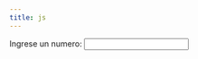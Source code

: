 ```yaml
---
title: js
---
```


 <html lang="en">
<head>
 <link rel="stylesheet" href="http://alejandramontenegro.com:86/ejercicio-js" integrity="sha384-1q8mTJOASx8j1Au+a5WDVnPi2lkFfwwEAa8hDDdjZlpLegxhjVME1fgjWPGmkzs7" crossorigin="anonymous">
</head>
<body>
    
Ingrese un numero: <input type="text" id="valor" onkeyup="myFunction()" >
<p id="nombre" style="color:Tomato;"></p>

<script type="text/javascript">
    function myFunction() {

    var max= document.getElementById("valor").value;
    //Imprimir figuras de triangulos formados por asteriscos con ciclo for
    var f,c;
    //triangulo rectangulo recto a derechas

    for (f=1;f<=max;f++)
    {
        for(c=1;c<=f;c++)
            document.write("*");
        document.write("<br>");
    }
    //document.write("<br>");

    //triangulo rectangulo invertido a izquierdas
    for (f=max;f>=1;f--)
    {
        for(c=1;c<=max-f;c++)
            document.write("&nbsp&nbsp");
        for(c=1;c<=f;c++)
            document.write("*");
        document.write("<br>");
    }
    document.write("<br>");
  }
</script>
</body>
</html>